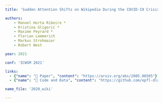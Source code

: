 ```yaml
---
title: 'Sudden Attention Shifts on Wikipedia During the COVID-19 Crisis'

authors:
    - Manoel Horta Ribeiro *
    - Kristina Gligorić *
    - Maxime Peyrard *
    - Florian Lemmerich
    - Markus Strohmaier
    - Robert West

year: 2021

conf: 'ICWSM 2021'

links:
  - {"name": "📜 Paper", "content": "https://arxiv.org/abs/2005.08505"}
  - {"name": "🔗️ Code and Data", "content": "https://github.com/epfl-dlab/wiki_pageviews_covid"}

name_file: '2020_wiki'

---
```

